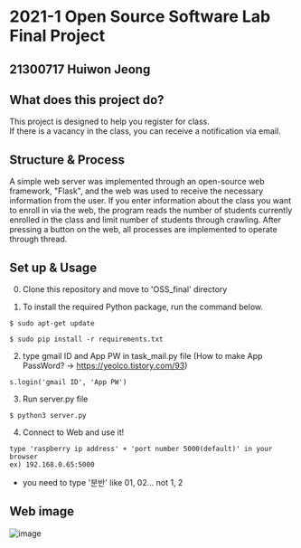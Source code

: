 # 2021-1 Open Source Software Lab Final Project

## 21300717 Huiwon Jeong

## What does this project do?
This project is designed to help you register for class.\
If there is a vacancy in the class, you can receive a notification via email.

## Structure & Process
A simple web server was implemented through an open-source web framework, "Flask", and the web was used to receive the necessary information from the user.
If you enter information about the class you want to enroll in via the web, the program reads the number of students currently enrolled in the class and limit number of students through crawling. After pressing a button on the web, all processes are implemented to operate through thread.

## Set up & Usage
0. Clone this repository and move to 'OSS_final' directory 

1. To install the required Python package, run the command below.
```
$ sudo apt-get update
```
```
$ sudo pip install -r requirements.txt
```
2. type gmail ID and App PW in task_mail.py file (How to make App PassWord? -> https://yeolco.tistory.com/93)
```
s.login('gmail ID', 'App PW')
```
3. Run server.py file
```
$ python3 server.py
```

4. Connect to Web and use it!
```
type 'raspberry ip address' + 'port number 5000(default)' in your browser
ex) 192.168.0.65:5000
```

* you need to type '분반' like 01, 02... not 1, 2

## Web image
![image](https://user-images.githubusercontent.com/61661237/121774548-deabf180-cbbd-11eb-8817-45f800f8f30c.png)

